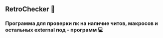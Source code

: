 ## RetroChecker 👀
### Программа для проверки пк на наличие читов, макросов и остальных external под - программ 💻
